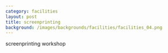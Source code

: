 ```yaml
---
category: facilities
layout: post
title: screenprinting
background: /images/backgrounds/facilities/facilities_04.png
---
```

screenprinting workshop